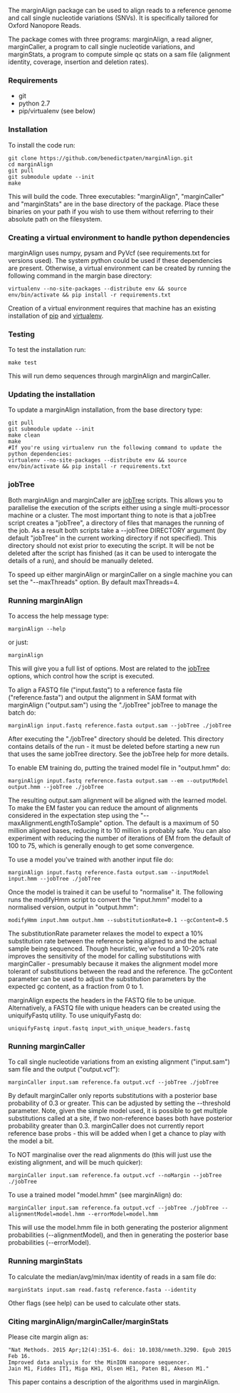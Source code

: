 The marginAlign package can be used to align reads to a reference genome and call single nucleotide variations (SNVs). It is specifically tailored for Oxford Nanopore Reads.

The package comes with three programs: marginAlign, a read aligner, marginCaller, a program to call single nucleotide variations, and marginStats, a program to compute simple qc stats on a sam file (alignment identity, coverage, insertion and deletion rates).

### Requirements
* git
* python 2.7
* pip/virtualenv (see below)

### Installation
To install the code run:

    git clone https://github.com/benedictpaten/marginAlign.git
    cd marginAlign
    git pull
    git submodule update --init
    make

This will build the code. Three executables: "marginAlign", "marginCaller" and "marginStats" are in the base directory
of the package. Place these binaries on your path if you wish to use them without referring to their absolute
path on the filesystem.

### Creating a virtual environment to handle python dependencies
marginAlign uses numpy, pysam and PyVcf (see requirements.txt for versions used). The system python could be used if these dependencies are present. Otherwise, a virtual environment can be created by running the following command in the margin base directory:

    virtualenv --no-site-packages --distribute env && source env/bin/activate && pip install -r requirements.txt

Creation of a virtual environment requires that machine has an existing installation of [pip](https://pip.pypa.io/en/latest/index.html) and [virtualenv](https://virtualenv.pypa.io/en/latest/index.html).

### Testing
To test the installation run:

    make test
    
This will run demo sequences through marginAlign and marginCaller.
    
### Updating the installation
To update a marginAlign installation, from the base directory type:

    git pull
    git submodule update --init
    make clean
    make
    #If you're using virtualenv run the following command to update the python dependencies:
    virtualenv --no-site-packages --distribute env && source env/bin/activate && pip install -r requirements.txt
    

### jobTree

Both marginAlign and marginCaller are [jobTree](https://github.com/benedictpaten/jobTree) scripts. This allows you to parallelise the execution of the scripts either using a single multi-processor machine or a cluster. The most important thing to note is that a jobTree script creates a "jobTree", a directory of files that manages the running of the job. As a result both scripts take a --jobTree DIRECTORY argument (by default "jobTree" in the current working directory if not specified). This directory should not exist prior to executing the script. It will be not be deleted after the script has finished (as it can be used to interogate the details of a run), and should be manually deleted.

To speed up either marginAlign or marginCaller on a single machine you can set the "--maxThreads" option. By default maxThreads=4.

### Running marginAlign

To access the help message type:

    marginAlign --help

or just:

    marginAlign

This will give you a full list of options. Most are related to the [jobTree](https://github.com/benedictpaten/jobTree) options, which control how the script is executed. 

To align a FASTQ file ("input.fastq") to a reference fasta file ("reference.fasta") and output the alignment in SAM format with marginAlign ("output.sam") using the "./jobTree" jobTree to manage the batch do:

    marginAlign input.fastq reference.fasta output.sam --jobTree ./jobTree

After executing the "./jobTree" directory should be deleted. This directory contains details of the run - it must be deleted before starting a new run that uses the same jobTree directory. See the jobTree help for more details.

To enable EM training do, putting the trained model file in "output.hmm" do:

    marginAlign input.fastq reference.fasta output.sam --em --outputModel output.hmm --jobTree ./jobTree
    
The resulting output.sam alignment will be aligned with the learned model. To make the EM faster you can reduce the amount of alignments considered in the expectation step using the "--maxAlignmentLengthToSample" option. The default is a maximum of 50 million aligned bases, reducing it to 10 million is probably safe. You can also experiment with reducing the number of iterations of EM from the default of 100 to 75, which is generally enough to get some convergence. 

To use a model you've trained with another input file do:

    marginAlign input.fastq reference.fasta output.sam --inputModel input.hmm --jobTree ./jobTree

Once the model is trained it can be useful to "normalise" it. The following runs the modifyHmm script to convert the "input.hmm" model to a normalised version, output in "output.hmm":

    modifyHmm input.hmm output.hmm --substitutionRate=0.1 --gcContent=0.5
    
The substitutionRate parameter relaxes the model to expect a 10% substitution rate between the reference being aligned to and the actual sample being sequenced. Though heuristic, we've found a 10-20% rate improves the sensitivity of the model for calling substitutions with marginCaller - presumably because it makes the alignment model more tolerant of substitutions between the read and the reference. The gcContent parameter can be used to adjust the substitution parameters by the expected gc content, as a fraction from 0 to 1. 

marginAlign expects the headers in the FASTQ file to be unique. Alternatively, a FASTQ file with unique headers can be created using the uniquifyFastq utility. To use uniquifyFastq do:

    uniquifyFastq input.fastq input_with_unique_headers.fastq

### Running marginCaller

To call single nucleotide variations from an existing alignment ("input.sam") sam file and the output ("output.vcf"):

    marginCaller input.sam reference.fa output.vcf --jobTree ./jobTree

By default marginCaller only reports substitutions with a posterior base probability of 0.3 or greater. This can be adjusted by setting the --threshold parameter. Note, given the simple model used, it is possible to get multiple substitutions called at a site, if two non-reference bases both have posterior probability greater than 0.3. marginCaller does not currently report reference base probs - this will be added when I get a chance to play with the model a bit.

To NOT marginalise over the read alignments do (this will just use the existing alignment, and will be much quicker):

    marginCaller input.sam reference.fa output.vcf --noMargin --jobTree ./jobTree
    
To use a trained model "model.hmm" (see marginAlign) do:

    marginCaller input.sam reference.fa output.vcf --jobTree ./jobTree --alignmentModel=model.hmm --errorModel=model.hmm

This will use the model.hmm file in both generating the posterior alignment probabilities (--alignmentModel), and then in generating the posterior base probabilities (--errorModel). 

### Running marginStats

To calculate the median/avg/min/max identity of reads in a sam file do:

    marginStats input.sam read.fastq reference.fasta --identity

Other flags (see help) can be used to calculate other stats.

### Citing marginAlign/marginCaller/marginStats

Please cite margin align as:

    "Nat Methods. 2015 Apr;12(4):351-6. doi: 10.1038/nmeth.3290. Epub 2015 Feb 16.
    Improved data analysis for the MinION nanopore sequencer.
    Jain M1, Fiddes IT1, Miga KH1, Olsen HE1, Paten B1, Akeson M1."

This paper contains a description of the algorithms used in marginAlign.
